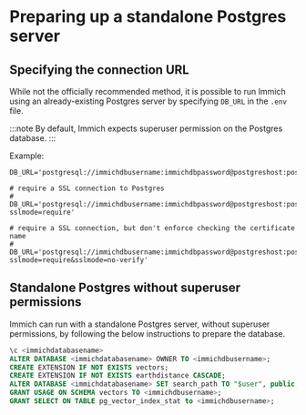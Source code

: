 # Preparing up a standalone Postgres server

## Specifying the connection URL

While not the officially recommended method, it is possible to run Immich using an already-existing Postgres server by specifying `DB_URL` in the `.env` file.

:::note
By default, Immich expects superuser permission on the Postgres database.
:::

Example:

```
DB_URL='postgresql://immichdbusername:immichdbpassword@postgreshost:postgresport/immichdatabasename'

# require a SSL connection to Postgres
# DB_URL='postgresql://immichdbusername:immichdbpassword@postgreshost:postgresport/immichdatabasename?sslmode=require'

# require a SSL connection, but don't enforce checking the certificate name
# DB_URL='postgresql://immichdbusername:immichdbpassword@postgreshost:postgresport/immichdatabasename?sslmode=require&sslmode=no-verify'
```

## Standalone Postgres without superuser permissions

Immich can run with a standalone Postgres server, without superuser permissions, by following the below instructions to prepare the database.

```sql title="Setup Postgres for Immich"
\c <immichdatabasename>
ALTER DATABASE <immichdatabasename> OWNER TO <immichdbusername>;
CREATE EXTENSION IF NOT EXISTS vectors;
CREATE EXTENSION IF NOT EXISTS earthdistance CASCADE;
ALTER DATABASE <immichdatabasename> SET search_path TO "$user", public, vectors;
GRANT USAGE ON SCHEMA vectors TO <immichdbusername>;
GRANT SELECT ON TABLE pg_vector_index_stat to <immichdbusername>;
```
